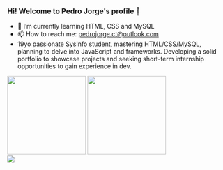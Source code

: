 ### Hi! Welcome to Pedro Jorge's profile 👋

- 🌱 I’m currently learning HTML, CSS and MySQL
- 📫 How to reach me: pedrojorge.ct@outlook.com
- 19yo passionate SysInfo student, mastering HTML/CSS/MySQL, planning to delve into JavaScript and frameworks. Developing a solid portfolio to showcase projects and seeking short-term internship opportunities to gain experience in dev.

<div align="left" target="_blank">
  <a href="https://github.com/anuraghazra/github-readme-stats" target="_blank"> <img height="180em" src="https://github-readme-stats.vercel.app/api?username=pedrkw&show_icons=True&theme=dark&include_all_commits=true&count_private=true"/> </a>
  <a href="https://github.com/anuraghazra/github-readme-stats" target="_blank"> <img height="180em" src="https://github-readme-stats.vercel.app/api/top-langs/?username=pedrkw&layout=compact&langs_count=6&theme=dark"/> </a>
  </div>

<div> 
  <a href="https://www.instagram.com/pedroj.rs/" target="_blank"><img src="https://img.shields.io/badge/-Instagram-%23E4405F?style=for-the-badge&logo=instagram&logoColor=white" target="_blank"></a>
  </div>
